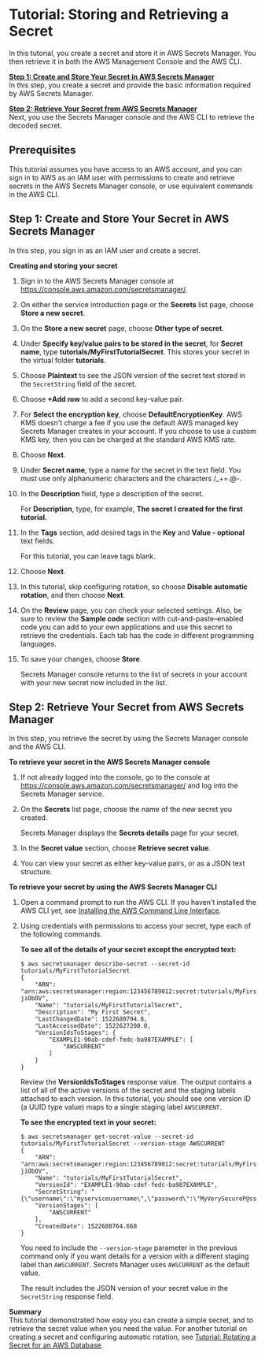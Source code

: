 # Tutorial: Storing and Retrieving a Secret<a name="tutorials_basic"></a>

In this tutorial, you create a secret and store it in AWS Secrets Manager\. You then retrieve it in both the AWS Management Console and the AWS CLI\.

**[Step 1: Create and Store Your Secret in AWS Secrets Manager](#tutorial-basic-step1)**  
In this step, you create a secret and provide the basic information required by AWS Secrets Manager\.

**[Step 2: Retrieve Your Secret from AWS Secrets Manager ](#tutorial-basic-step2)**  
Next, you use the Secrets Manager console and the AWS CLI to retrieve the decoded secret\.

## Prerequisites<a name="tut-basic-prereqs"></a>

This tutorial assumes you have access to an AWS account, and you can sign in to AWS as an IAM user with permissions to create and retrieve secrets in the AWS Secrets Manager console, or use equivalent commands in the AWS CLI\.

## Step 1: Create and Store Your Secret in AWS Secrets Manager<a name="tutorial-basic-step1"></a>

In this step, you sign in as an IAM user and create a secret\. 

**Creating and storing your secret**

1. Sign in to the AWS Secrets Manager console at [https://console\.aws\.amazon\.com/secretsmanager/](https://console.aws.amazon.com/secretsmanager/)\.

1. On either the service introduction page or the **Secrets** list page, choose **Store a new secret**\.

1. On the **Store a new secret** page, choose **Other type of secret**\. 

1. Under **Specify key/value pairs to be stored in the secret**, for **Secret name**, type **tutorials/MyFirstTutorialSecret**\. This stores your secret in the virtual folder **tutorials**\.

1. Choose **Plaintext** to see the JSON version of the secret text stored in the `SecretString` field of the secret\.

1. Choose **\+Add row** to add a second key\-value pair\.

1. For **Select the encryption key**, choose **DefaultEncryptionKey**\. AWS KMS doesn't charge a fee if you use the default AWS managed key Secrets Manager creates in your account\. If you choose to use a custom KMS key, then you can be charged at the standard AWS KMS rate\.

1. Choose **Next**\.

1. Under **Secret name**, type a name for the secret in the text field\. You must use only alphanumeric characters and the characters /\_\+=\.@\-\.

1. In the **Description** field, type a description of the secret\.

   For **Description**, type, for example, **The secret I created for the first tutorial\.**

1. In the **Tags** section, add desired tags in the **Key** and **Value \- optional** text fields\.

   For this tutorial, you can leave tags blank\.

1. Choose **Next**\.

1. In this tutorial, skip configuring rotation, so choose **Disable automatic rotation**, and then choose **Next**\.

1. On the **Review** page, you can check your selected settings\. Also, be sure to review the **Sample code** section with cut\-and\-paste–enabled code you can add to your own applications and use this secret to retrieve the credentials\. Each tab has the code in different programming languages\.

1. To save your changes, choose **Store**\.

    Secrets Manager console returns to the list of secrets in your account with your new secret now included in the list\.

## Step 2: Retrieve Your Secret from AWS Secrets Manager<a name="tutorial-basic-step2"></a>

In this step, you retrieve the secret by using the Secrets Manager console and the AWS CLI\.

**To retrieve your secret in the AWS Secrets Manager console**

1. If not already logged into the console, go to the console at [https://console\.aws\.amazon\.com/secretsmanager/](https://console.aws.amazon.com/secretsmanager/) and log into the Secrets Manager service\.

1. On the **Secrets** list page, choose the name of the new secret you created\.

   Secrets Manager displays the **Secrets details** page for your secret\.

1. In the **Secret value** section, choose **Retrieve secret value**\.

1. You can view your secret as either key\-value pairs, or as a JSON text structure\.

**To retrieve your secret by using the AWS Secrets Manager CLI**

1. Open a command prompt to run the AWS CLI\. If you haven't installed the AWS CLI yet, see [Installing the AWS Command Line Interface](https://docs.aws.amazon.com/cli/latest/userguide/installing.html)\. 

1. Using credentials with permissions to access your secret, type each of the following commands\.

   **To see all of the details of your secret except the encrypted text:**

   ```
   $ aws secretsmanager describe-secret --secret-id tutorials/MyFirstTutorialSecret
   {
       "ARN": "arn:aws:secretsmanager:region:123456789012:secret:tutorials/MyFirstTutorialSecret-jiObOV",
       "Name": "tutorials/MyFirstTutorialSecret",
       "Description": "My First Secret",
       "LastChangedDate": 1522680794.8,
       "LastAccessedDate": 1522627200.0,
       "VersionIdsToStages": {
           "EXAMPLE1-90ab-cdef-fedc-ba987EXAMPLE": [
               "AWSCURRENT"
           ]
       }
   }
   ```

    Review the **VersionIdsToStages** response value\. The output contains a list of all of the active versions of the secret and the staging labels attached to each version\. In this tutorial, you should see one version ID \(a UUID type value\) maps to a single staging label `AWSCURRENT`\.

   **To see the encrypted text in your secret:**

   ```
   $ aws secretsmanager get-secret-value --secret-id tutorials/MyFirstTutorialSecret --version-stage AWSCURRENT
   {
       "ARN": "arn:aws:secretsmanager:region:123456789012:secret:tutorials/MyFirstTutorialSecret-jiObOV",
       "Name": "tutorials/MyFirstTutorialSecret",
       "VersionId": "EXAMPLE1-90ab-cdef-fedc-ba987EXAMPLE",
       "SecretString": "{\"username\":\"myserviceusername\",\"password\":\"MyVerySecureP@ssw0rd!\"}",
       "VersionStages": [
           "AWSCURRENT"
       ],
       "CreatedDate": 1522680764.668
   }
   ```

   You need to include the `--version-stage` parameter in the previous command only if you want details for a version with a different staging label than `AWSCURRENT`\. Secrets Manager uses `AWSCURRENT` as the default value\.

   The result includes the JSON version of your secret value in the `SecretString` response field\.

**Summary**  
This tutorial demonstrated how easy you can create a simple secret, and to retrieve the secret value when you need the value\. For another tutorial on creating a secret and configuring automatic rotation, see [Tutorial: Rotating a Secret for an AWS Database](tutorials_db-rotate.md)\.